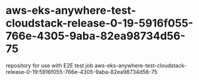 # aws-eks-anywhere-test-cloudstack-release-0-19-5916f055-766e-4305-9aba-82ea98734d56-75
repository for use with E2E test job aws-eks-anywhere-test-cloudstack-release-0-19:5916f055-766e-4305-9aba-82ea98734d56-75
